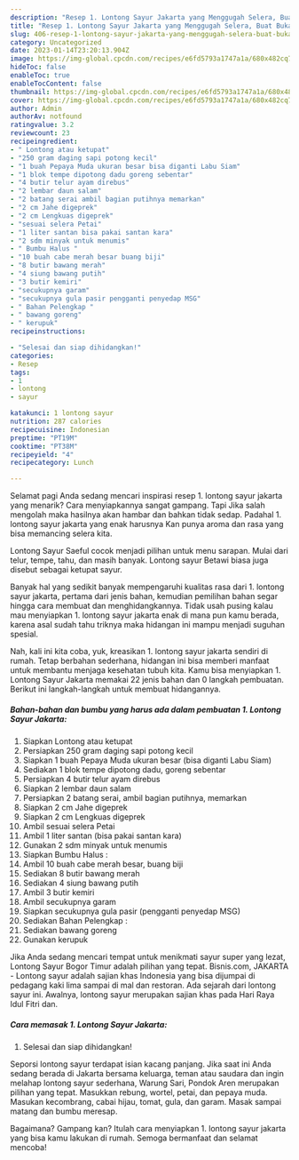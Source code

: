 ```yaml
---
description: "Resep 1. Lontong Sayur Jakarta yang Menggugah Selera, Buat Buka Puasa}"
title: "Resep 1. Lontong Sayur Jakarta yang Menggugah Selera, Buat Buka Puasa}"
slug: 406-resep-1-lontong-sayur-jakarta-yang-menggugah-selera-buat-buka-puasa
category: Uncategorized
date: 2023-01-14T23:20:13.904Z
image: https://img-global.cpcdn.com/recipes/e6fd5793a1747a1a/680x482cq70/1-lontong-sayur-jakarta-foto-resep-utama.jpg
hideToc: false
enableToc: true
enableTocContent: false
thumbnail: https://img-global.cpcdn.com/recipes/e6fd5793a1747a1a/680x482cq70/1-lontong-sayur-jakarta-foto-resep-utama.jpg
cover: https://img-global.cpcdn.com/recipes/e6fd5793a1747a1a/680x482cq70/1-lontong-sayur-jakarta-foto-resep-utama.jpg
author: Admin
authorAv: notfound
ratingvalue: 3.2
reviewcount: 23
recipeingredient:
- " Lontong atau ketupat"
- "250 gram daging sapi potong kecil"
- "1 buah Pepaya Muda ukuran besar bisa diganti Labu Siam"
- "1 blok tempe dipotong dadu goreng sebentar"
- "4 butir telur ayam direbus"
- "2 lembar daun salam"
- "2 batang serai ambil bagian putihnya memarkan"
- "2 cm Jahe digeprek"
- "2 cm Lengkuas digeprek"
- "sesuai selera Petai"
- "1 liter santan bisa pakai santan kara"
- "2 sdm minyak untuk menumis"
- " Bumbu Halus "
- "10 buah cabe merah besar buang biji"
- "8 butir bawang merah"
- "4 siung bawang putih"
- "3 butir kemiri"
- "secukupnya garam"
- "secukupnya gula pasir pengganti penyedap MSG"
- " Bahan Pelengkap "
- " bawang goreng"
- " kerupuk"
recipeinstructions:

- "Selesai dan siap dihidangkan!"
categories:
- Resep
tags:
- 1
- lontong
- sayur

katakunci: 1 lontong sayur 
nutrition: 287 calories
recipecuisine: Indonesian
preptime: "PT19M"
cooktime: "PT38M"
recipeyield: "4"
recipecategory: Lunch

---
```



Selamat pagi Anda sedang mencari inspirasi resep 1. lontong sayur jakarta yang menarik? Cara menyiapkannya sangat gampang. Tapi Jika salah mengolah maka hasilnya akan hambar dan bahkan tidak sedap. Padahal 1. lontong sayur jakarta yang enak harusnya Kan punya aroma dan rasa yang bisa memancing selera kita.


Lontong Sayur Saeful cocok menjadi pilihan untuk menu sarapan. Mulai dari telur, tempe, tahu, dan masih banyak. Lontong sayur Betawi biasa juga disebut sebagai ketupat sayur.

Banyak hal yang sedikit banyak mempengaruhi kualitas rasa dari 1. lontong sayur jakarta, pertama dari jenis bahan, kemudian pemilihan bahan segar hingga cara membuat dan menghidangkannya. Tidak usah pusing kalau mau menyiapkan 1. lontong sayur jakarta enak di mana pun kamu berada, karena asal sudah tahu triknya maka hidangan ini mampu menjadi suguhan spesial.


Nah, kali ini kita coba, yuk, kreasikan 1. lontong sayur jakarta sendiri di rumah. Tetap berbahan sederhana, hidangan ini bisa memberi manfaat untuk membantu menjaga kesehatan tubuh kita. Kamu bisa menyiapkan 1. Lontong Sayur Jakarta memakai 22 jenis bahan dan 0 langkah pembuatan. Berikut ini langkah-langkah untuk membuat hidangannya.

<!--inarticleads1-->

##### Bahan-bahan dan bumbu yang harus ada dalam pembuatan 1. Lontong Sayur Jakarta:

1. Siapkan  Lontong atau ketupat
1. Persiapkan 250 gram daging sapi potong kecil
1. Siapkan 1 buah Pepaya Muda ukuran besar (bisa diganti Labu Siam)
1. Sediakan 1 blok tempe dipotong dadu, goreng sebentar
1. Persiapkan 4 butir telur ayam direbus
1. Siapkan 2 lembar daun salam
1. Persiapkan 2 batang serai, ambil bagian putihnya, memarkan
1. Siapkan 2 cm Jahe digeprek
1. Siapkan 2 cm Lengkuas digeprek
1. Ambil sesuai selera Petai
1. Ambil 1 liter santan (bisa pakai santan kara)
1. Gunakan 2 sdm minyak untuk menumis
1. Siapkan  Bumbu Halus :
1. Ambil 10 buah cabe merah besar, buang biji
1. Sediakan 8 butir bawang merah
1. Sediakan 4 siung bawang putih
1. Ambil 3 butir kemiri
1. Ambil secukupnya garam
1. Siapkan secukupnya gula pasir (pengganti penyedap MSG)
1. Sediakan  Bahan Pelengkap :
1. Sediakan  bawang goreng
1. Gunakan  kerupuk


Jika Anda sedang mencari tempat untuk menikmati sayur super yang lezat, Lontong Sayur Bogor Timur adalah pilihan yang tepat. Bisnis.com, JAKARTA - Lontong sayur adalah sajian khas Indonesia yang bisa dijumpai di pedagang kaki lima sampai di mal dan restoran. Ada sejarah dari lontong sayur ini. Awalnya, lontong sayur merupakan sajian khas pada Hari Raya Idul Fitri dan. 

<!--inarticleads2-->

##### Cara memasak 1. Lontong Sayur Jakarta:


1. Selesai dan siap dihidangkan!

Seporsi lontong sayur terdapat isian kacang panjang. Jika saat ini Anda sedang berada di Jakarta bersama keluarga, teman atau saudara dan ingin melahap lontong sayur sederhana, Warung Sari, Pondok Aren merupakan pilihan yang tepat. Masukkan rebung, wortel, petai, dan pepaya muda. Masukan kecombrang, cabai hijau, tomat, gula, dan garam. Masak sampai matang dan bumbu meresap. 

Bagaimana? Gampang kan? Itulah cara menyiapkan 1. lontong sayur jakarta yang bisa kamu lakukan di rumah. Semoga bermanfaat dan selamat mencoba!
